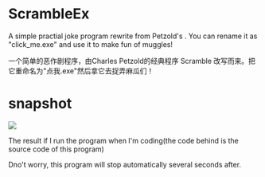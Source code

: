 # ScrambleEx

A simple practial joke program rewrite from Petzold's <Scramble>. You can rename it as "click_me.exe" and use it to make fun of muggles!

一个简单的恶作剧程序，由Charles Petzold的经典程序 Scramble 改写而来。把它重命名为"点我.exe"然后拿它去捉弄麻瓜们！

# snapshot

![](https://github.com/yh-git/ScrambleEx/blob/master/doc/snapshot.png)

The result if I run the program when I'm coding(the code behind is the source code of this program)

Dno't worry, this program will stop automatically several seconds after.
